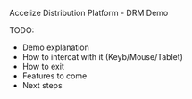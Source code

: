 Accelize Distribution Platform - DRM Demo

TODO:
- Demo explanation
- How to intercat with it (Keyb/Mouse/Tablet)
- How to exit
- Features to come
- Next steps

